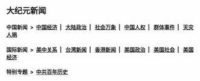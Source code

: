 ## 大纪元新闻

#### 中国新闻 &nbsp;>&nbsp; [中国经济](indexes/ncid283/README.md?09191645) &nbsp;| &nbsp; [大陆政治](indexes/ncid277/README.md?09191645) &nbsp;| &nbsp; [社会万象](indexes/ncid282/README.md?09191645) &nbsp;| &nbsp; [中国人权](indexes/ncid278/README.md?09191645) &nbsp;| &nbsp; [群体事件](indexes/ncid279/README.md?09191645) &nbsp;| &nbsp; [天灾人祸](indexes/ncid280/README.md?09191645)

#### 国际新闻 &nbsp;>&nbsp; [美中关系](indexes/nf1412576/README.md?09191645) &nbsp;| &nbsp; [台湾新闻](indexes/ncid1349361/README.md?09191645) &nbsp;| &nbsp; [香港新闻](indexes/ncid1349362/README.md?09191645) &nbsp;| &nbsp; [美国政治](indexes/ncid1078159/README.md?09191645) &nbsp;| &nbsp; [美国社会](indexes/ncid1078160/README.md?09191645) &nbsp;| &nbsp; [美国经济](indexes/ncid1078158/README.md?09191645)

#### 特别专题 &nbsp;>&nbsp; [中共百年历史](https://github.com/easy2view/epoch-special/blob/master/README.md?09191645)  
